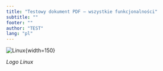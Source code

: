 ```yaml
---
title: "Testowy dokument PDF – wszystkie funkcjonalności"
subtitle: ""
footer: ""
author: "TEST"
lang: "pl"
---
```


![Linux](f39ac074-62a9-4b42-b7dd-55b87c605018.png){width=150}

*Logo Linux*

